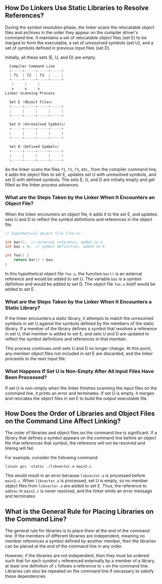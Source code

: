 ## How Do Linkers Use Static Libraries to Resolve References?

During the symbol resolution phase, the linker scans the relocatable object files and archives in the order they appear on the compiler driver's command line. It maintains a set of relocatable object files (set E) to be merged to form the executable, a set of unresolved symbols (set U), and a set of symbols defined in previous input files (set D).

Initially, all these sets (E, U, and D) are empty.

```c
  Compiler Command Line
  +-----+-----+-----+-----+
  | f1  | f2  | f3  | ... |
  +-----+-----+-----+-----+
   |     |     |
   v     v     v
Linker Scanning Process

  Set E (Object Files)
  +-----+-----+-----+-----+
  |     |     |     |     |
  +-----+-----+-----+-----+

  Set U (Unresolved Symbols)
  +-----+-----+-----+-----+
  |     |     |     |     |
  +-----+-----+-----+-----+

  Set D (Defined Symbols)
  +-----+-----+-----+-----+
  |     |     |     |     |
  +-----+-----+-----+-----+

```

As the linker scans the files `f1`, `f2`, `f3`, etc., from the compiler command line, it adds the object files to set E, updates set U with unresolved symbols, and set D with defined symbols. The sets E, U, and D are initially empty and get filled as the linker process advances.

### What are the Steps Taken by the Linker When It Encounters an Object File?

When the linker encounters an object file, it adds it to the set E, and updates sets U and D to reflect the symbol definitions and references in the object file.

```c
// hypothetical object file (foo.o)

int bar();  // external reference, added to U
int baz = 0;  // symbol definition, added to D

int foo() {
    return bar() + baz;
}
```

In this hypothetical object file `foo.o`, the function `bar()` is an external reference and would be added to set U. The variable `baz` is a symbol definition and would be added to set D. The object file `foo.o` itself would be added to set E.

### What are the Steps Taken by the Linker When It Encounters a Static Library?

If the linker encounters a static library, it attempts to match the unresolved symbols in set U against the symbols defined by the members of the static library. If a member of the library defines a symbol that resolves a reference in set U, that member is added to set E, and sets U and D are updated to reflect the symbol definitions and references in that member.

This process continues until sets U and D no longer change. At this point, any member object files not included in set E are discarded, and the linker proceeds to the next input file.

### What Happens If Set U is Non-Empty After All Input Files Have Been Processed?

If set U is non-empty when the linker finishes scanning the input files on the command line, it prints an error and terminates. If set U is empty, it merges and relocates the object files in set E to build the output executable file.

## How Does the Order of Libraries and Object Files on the Command Line Affect Linking?

The order of libraries and object files on the command line is significant. If a library that defines a symbol appears on the command line before an object file that references that symbol, the reference will not be resolved and linking will fail.

For example, consider the following command:

```
linux> gcc -static ./libvector.a main2.c
```

This would result in an error because `libvector.a` is processed before `main2.c`. When `libvector.a` is processed, set U is empty, so no member object files from `libvector.a` are added to set E. Thus, the reference to `addvec` in `main2.c` is never resolved, and the linker emits an error message and terminates.

## What is the General Rule for Placing Libraries on the Command Line?

The general rule for libraries is to place them at the end of the command line. If the members of different libraries are independent, meaning no member references a symbol defined by another member, then the libraries can be placed at the end of the command line in any order.

However, if the libraries are not independent, then they must be ordered such that for each symbol `s` referenced externally by a member of a library, at least one definition of `s` follows a reference to `s` on the command line. Libraries can also be repeated on the command line if necessary to satisfy these dependencies
